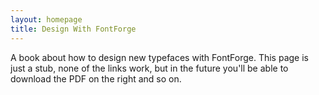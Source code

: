 ```yaml
---
layout: homepage
title: Design With FontForge
---
```


A book about how to design new typefaces with FontForge. This page is just a stub, none of the links work, but in the future you'll be able to download the PDF on the right and so on.
